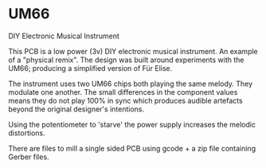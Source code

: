 # UM66
DIY Electronic Musical Instrument

This PCB is a low power (3v) DIY electronic musical instrument. An example of a "physical remix". The design was built around experiments with the UM66​; producing a simplified version of Für Elise.

The instrument uses two UM66 chips both playing the same melody. They modulate one another. The small differences in the component values means they do not play 100% in sync which produces audible artefacts beyond the original designer's intentions.

Using the potentiometer to 'starve' the power supply increases the melodic distortions.

There are files to mill a single sided PCB using gcode + a zip file containing Gerber files.

